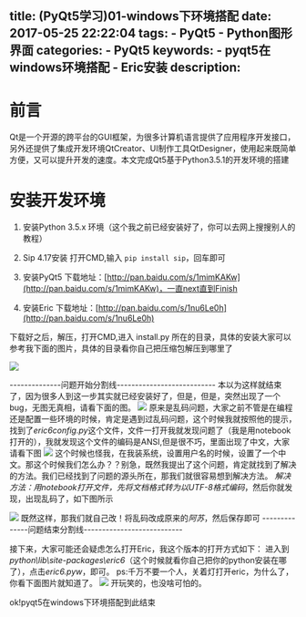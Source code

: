 title: (PyQt5学习)01-windows下环境搭配
date: 2017-05-25 22:22:04
tags: 
	- PyQt5
	- Python图形界面
categories:
	- PyQt5
keywords: 
	- pyqt5在windows环境搭配
	- Eric安装
description: 
---
# 前言 #
Qt是一个开源的跨平台的GUI框架，为很多计算机语言提供了应用程序开发接口，另外还提供了集成开发环境QtCreator、UI制作工具QtDesigner，使用起来既简单方便，又可以提升开发的速度。本文完成Qt5基于Python3.5.1的开发环境的搭建

# 安装开发环境 #
1. 安装Python 3.5.x 环境（这个我之前已经安装好了，你可以去网上搜搜别人的教程）

2. Sip 4.17安装
打开CMD,输入 `pip install sip`，回车即可

3. 安装PyQt5
下载地址：[http://pan.baidu.com/s/1mimKAKw](http://pan.baidu.com/s/1mimKAKw)，一直next直到Finish

4. 安装Eric
下载地址：[http://pan.baidu.com/s/1nu6Le0h](http://pan.baidu.com/s/1nu6Le0h)

下载好之后，解压，打开CMD,进入 install.py 所在的目录，具体的安装大家可以参考我下面的图片，具体的目录看你自己把压缩包解压到哪里了

![](http://oojl6chve.bkt.clouddn.com//17-5-26/89303689.jpg)

--------------问题开始分割线---------------------------
本以为这样就结束了，因为很多人到这一步其实就已经安装好了，但是，但是，突然出现了一个bug，无图无真相，请看下面的图。
![](http://oojl6chve.bkt.clouddn.com//17-5-26/58902850.jpg)
原来是乱码问题，大家之前不管是在编程还是配置一些环境的时候，肯定是遇到过乱码问题，这个时候我就按照他的提示，找到了*eric6config.py*这个文件，文件一打开我就发现问题了（我是用notebook打开的），我就发现这个文件的编码是ANSI,但是很不巧，里面出现了中文，大家请看下图
![](http://oojl6chve.bkt.clouddn.com//17-5-26/6719646.jpg)
这个时候也怪我，在我装系统，设置用户名的时候，设置了一个中文。那这个时候我们怎么办？？别急，既然我提出了这个问题，肯定就找到了解决的方法。我们已经找到了问题的源头所在，那我们就很容易想到解决方法。
*解决方法：*用notebook打开文件，先将文档格式转为*以UTF-8格式编码*，然后你就发现，出现乱码了，如下图所示

![](http://oojl6chve.bkt.clouddn.com//17-5-26/72251308.jpg)
既然这样，那我们就自己改！将乱码改成原来的*阿苏*，然后保存即可
--------------问题结束分割线---------------------------

接下来，大家可能还会疑虑怎么打开Eric，我这个版本的打开方式如下：
进入到*python\lib\site-packages\eric6*（这个时候就看你自己把你的python安装在哪了），点击*eric6.pyw*，即可。
ps:千万不要一个人，关着灯打开eric，为什么了，你看下面图片就知道了。
![](http://oojl6chve.bkt.clouddn.com//17-5-26/97666825.jpg)
开玩笑的，也没啥可怕的。

ok!pyqt5在windows下环境搭配到此结束



